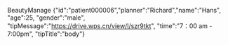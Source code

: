 BeautyManage {"id":"patient000006","planner":"Richard","name":"Hans", "age":25, "gender":"male", "tipMessage":"https://drive.wps.cn/view/l/szr9tkt", "time":"7：00 am - 7:00pm", "tipTitle":"body"}
